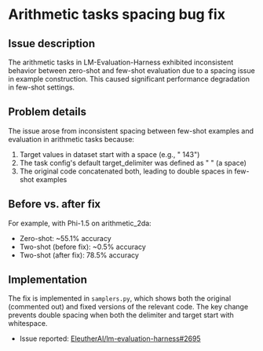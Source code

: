 # Arithmetic tasks spacing bug fix

## Issue description
The arithmetic tasks in LM-Evaluation-Harness exhibited inconsistent behavior between zero-shot and few-shot evaluation due to a spacing issue in example construction. This caused significant performance degradation in few-shot settings.

## Problem details
The issue arose from inconsistent spacing between few-shot examples and evaluation in arithmetic tasks because:
1. Target values in dataset start with a space (e.g., " 143")
2. The task config's default target_delimiter was defined as " " (a space)
3. The original code concatenated both, leading to double spaces in few-shot examples

## Before vs. after fix
For example, with Phi-1.5 on arithmetic_2da:
- Zero-shot: ~55.1% accuracy
- Two-shot (before fix): ~0.5% accuracy
- Two-shot (after fix): 78.5% accuracy

## Implementation
The fix is implemented in `samplers.py`, which shows both the original (commented out) and fixed versions of the relevant code. The key change prevents double spacing when both the delimiter and target start with whitespace.

- Issue reported: [EleutherAI/lm-evaluation-harness#2695](https://github.com/EleutherAI/lm-evaluation-harness/issues/2695)

